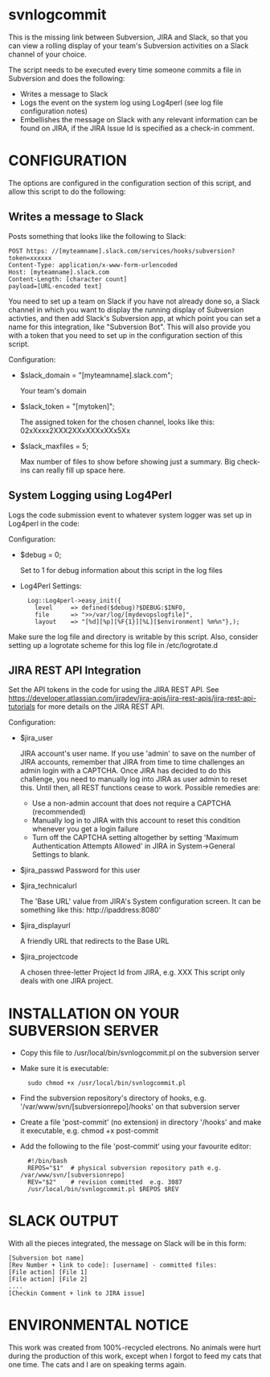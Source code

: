 # svnlogcommit
This is the missing link between Subversion, JIRA and Slack, so that you can view a rolling display of your team's Subversion activities on a Slack channel of your choice.

The script needs to be executed every time someone commits a file in Subversion and does the following:

- Writes a message to Slack
- Logs the event on the system log using Log4perl (see log file configuration notes)
- Embellishes the message on Slack with any relevant information can be found on JIRA, if the JIRA Issue Id is specified as a check-in comment.

# CONFIGURATION

The options are configured in the configuration section of this script, and allow this script to do the following:

## Writes a message to Slack

Posts something that looks like the following to Slack:

    POST https: //[myteamname].slack.com/services/hooks/subversion?token=xxxxxx
    Content-Type: application/x-www-form-urlencoded
    Host: [myteamname].slack.com
    Content-Length: [character count]
    payload=[URL-encoded text]

You need to set up a team on Slack if you have not already done so, a Slack channel
in which you want to display the running display of Subversion activties, and then
add Slack's Subversion app, at which point you can set a name for this integration,
like "Subversion Bot". This will also provide you with a token that you need to set
up in the configuration section of this script.

Configuration:

- $slack\_domain = "\[myteamname\].slack.com";

    Your team's domain

- $slack\_token = "\[mytoken\]";

    The assigned token for the chosen channel, looks like this: 02xXxxx2XXX2XXxXXXxXXx5Xx

- $slack\_maxfiles = 5;

    Max number of files to show before showing just a summary. Big check-ins can really fill up space here.

## System Logging using Log4Perl

Logs the code submission event to whatever system logger was set up in Log4perl in the code:

Configuration:

- $debug = 0;

    Set to 1 for debug information about this script in the log files

- Log4Perl Settings:

        Log::Log4perl->easy_init({
          level     => defined($debug)?$DEBUG:$INFO,
          file      => ">>/var/log/[mydevopslogfile]",
          layout    => "[%d][%p][%F{1}][%L][$environment] %m%n"},);

Make sure the log file and directory is writable by this script. Also, consider setting up a logrotate scheme for this log file in /etc/logrotate.d

## JIRA REST API Integration

Set the API tokens in the code for using the JIRA REST API. See
https://developer.atlassian.com/jiradev/jira-apis/jira-rest-apis/jira-rest-api-tutorials
for more details on the JIRA REST API.

Configuration:

- $jira\_user

    JIRA account's user name. If you use 'admin' to save on the number of JIRA accounts, remember that JIRA from
    time to time challenges an admin login with a CAPTCHA. Once JIRA has decided to do this challenge,
    you need to manually log into JIRA as user admin to reset this.
    Until then, all REST functions cease to work. Possible remedies are:

    - Use a non-admin account that does not require a CAPTCHA (recommended)
    - Manually log in to JIRA with this account to reset this condition whenever you get a login failure
    - Turn off the CAPTCHA setting altogether by setting 'Maximum Authentication Attempts Allowed' in JIRA in System->General Settings to blank.

- $jira\_passwd
Password for this user
- $jira\_technicalurl

    The 'Base URL' value from JIRA's System configuration screen.
    It can be something like this: http://ipaddress:8080'

- $jira\_displayurl

    A friendly URL that redirects to the Base URL

- $jira\_projectcode

    A chosen three-letter Project Id from JIRA, e.g. XXX
    This script only deals with one JIRA project.

# INSTALLATION ON YOUR SUBVERSION SERVER

- Copy this file to /usr/local/bin/svnlogcommit.pl on the subversion server
- Make sure it is executable:

        sudo chmod +x /usr/local/bin/svnlogcommit.pl

- Find the subversion repository's directory of hooks, e.g. '/var/www/svn/\[subversionrepo\]/hooks' on that subversion server
- Create a file 'post-commit' (no extension) in directory '/hooks' and make it executable, e.g. chmod +x post-commit
- Add the following to the file 'post-commit' using your favourite editor:

        #!/bin/bash
        REPOS="$1"  # physical subversion repository path e.g. /var/www/svn/[subversionrepo]
        REV="$2"    # revision committed  e.g. 3087
        /usr/local/bin/svnlogcommit.pl $REPOS $REV

# SLACK OUTPUT

With all the pieces integrated, the message on Slack will be in this form:

    [Subversion bot name]
    [Rev Number + link to code]: [username] - committed files:
    [File action] [File 1]
    [File action] [File 2]
    ....
    [Checkin Comment + link to JIRA issue]

# ENVIRONMENTAL NOTICE

This work was created from 100%-recycled electrons.
No animals were hurt during the production of this work, except when
I forgot to feed my cats that one time. The cats and I are on speaking terms again.
